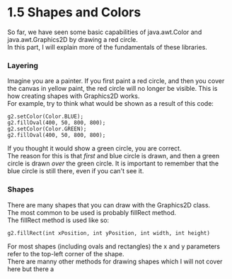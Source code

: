 # 1.5 Shapes and Colors

So far, we have seen some basic capabilities of java.awt.Color and java.awt.Graphics2D by drawing a red circle.  
In this part, I will explain more of the fundamentals of these libraries.

### Layering
Imagine you are a painter. If you first paint a red circle, and then you cover the canvas in yellow paint, the red circle will no longer be visible. This is how creating shapes with Graphics2D works.  
For example, try to think what would be shown as a result of this code:
    
    g2.setColor(Color.BLUE);
    g2.fillOval(400, 50, 800, 800);
    g2.setColor(Color.GREEN);
    g2.fillOval(400, 50, 800, 800);
    
If you thought it would show a green circle, you are correct.  
The reason for this is that *first* and blue circle is drawn, and then a green circle is drawn *over* the green circle. It is important to remember that the blue circle is still there, even if you can't see it.  
    
### Shapes

There are many shapes that you can draw with the Graphics2D class.  
The most common to be used is probably fillRect method.  
The fillRect method is used like so:
    
    g2.fillRect(int xPosition, int yPosition, int width, int height)
    
For most shapes (including ovals and rectangles) the x and y parameters refer to the top-left corner of the shape.  
There are manny other methods for drawing shapes which I will not cover here but there a
